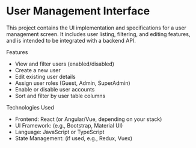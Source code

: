 # User Management Interface

This project contains the UI implementation and specifications for a user management screen. It includes user listing, filtering, and editing features, and is intended to be integrated with a backend API.

Features

- View and filter users (enabled/disabled)
- Create a new user
- Edit existing user details
- Assign user roles (Guest, Admin, SuperAdmin)
- Enable or disable user accounts
- Sort and filter by user table columns

Technologies Used

- Frontend: React (or Angular/Vue, depending on your stack)
- UI Framework: (e.g., Bootstrap, Material UI)
- Language: JavaScript or TypeScript
- State Management: (if used, e.g., Redux, Vuex)


